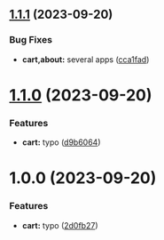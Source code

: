 ## [1.1.1](https://github.com/yzhylin/react-module-federation/compare/cart-v1.1.0...cart-v1.1.1) (2023-09-20)


### Bug Fixes

* **cart,about:** several apps ([cca1fad](https://github.com/yzhylin/react-module-federation/commit/cca1fadd9511a8ee43a8c7cdd2ff2003a3bfc160))

# [1.1.0](https://github.com/yzhylin/react-module-federation/compare/cart-v1.0.0...cart-v1.1.0) (2023-09-20)


### Features

* **cart:** typo ([d9b6064](https://github.com/yzhylin/react-module-federation/commit/d9b60642cf0dd2a76c530f0ec16b020231f1682c))

# 1.0.0 (2023-09-20)


### Features

* **cart:** typo ([2d0fb27](https://github.com/yzhylin/react-module-federation/commit/2d0fb27704aa007c04d633cf9adcb9dd84683dca))

